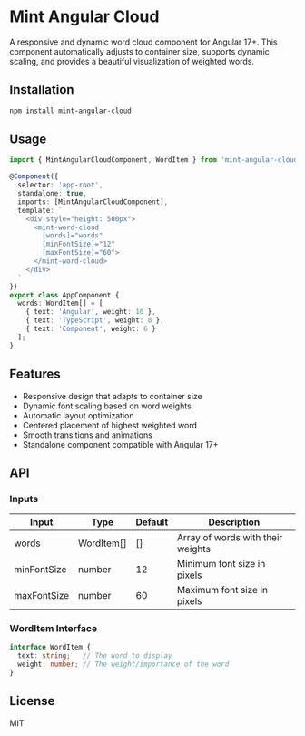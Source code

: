 # Mint Angular Cloud

A responsive and dynamic word cloud component for Angular 17+. This component automatically adjusts to container size, supports dynamic scaling, and provides a beautiful visualization of weighted words.

## Installation

```bash
npm install mint-angular-cloud
```

## Usage

```typescript
import { MintAngularCloudComponent, WordItem } from 'mint-angular-cloud';

@Component({
  selector: 'app-root',
  standalone: true,
  imports: [MintAngularCloudComponent],
  template: `
    <div style="height: 500px">
      <mint-word-cloud 
        [words]="words"
        [minFontSize]="12"
        [maxFontSize]="60">
      </mint-word-cloud>
    </div>
  `
})
export class AppComponent {
  words: WordItem[] = [
    { text: 'Angular', weight: 10 },
    { text: 'TypeScript', weight: 8 },
    { text: 'Component', weight: 6 }
  ];
}
```

## Features

- Responsive design that adapts to container size
- Dynamic font scaling based on word weights
- Automatic layout optimization
- Centered placement of highest weighted word
- Smooth transitions and animations
- Standalone component compatible with Angular 17+

## API

### Inputs

| Input | Type | Default | Description |
|-------|------|---------|-------------|
| words | WordItem[] | [] | Array of words with their weights |
| minFontSize | number | 12 | Minimum font size in pixels |
| maxFontSize | number | 60 | Maximum font size in pixels |

### WordItem Interface

```typescript
interface WordItem {
  text: string;   // The word to display
  weight: number; // The weight/importance of the word
}
```

## License

MIT